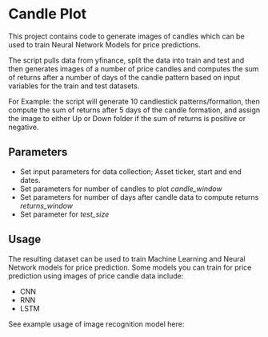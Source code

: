 # Candle Plot

This project contains code to generate images of candles which can be used to train Neural Network Models for price 
predictions.

The script pulls data from yfinance, split the data into train and test and then generates images of a number of 
price candles and computes the sum of returns after a number of days of the  candle pattern based on input variables 
for the train and test datasets. 

For Example: the script will generate 10 candlestick patterns/formation, then compute the sum of returns after 5 days 
of the candle formation, and assign the image to either Up or Down folder if the sum of returns is positive or negative.

## Parameters 

- Set input parameters for data collection; Asset ticker, start and end dates.
- Set parameters for number of candles to plot  _candle_window_
- Set parameters for number of days after candle data to compute returns _returns_window_
- Set parameter for _test_size_


## Usage
The resulting dataset can be used to train Machine Learning and Neural Network models for price prediction.
Some models you can train for price prediction using images of price candle data include:
- CNN
- RNN
- LSTM

See example usage of image recognition model here:  

